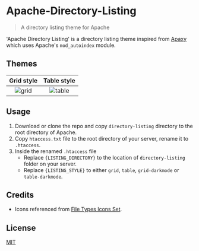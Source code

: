 # Apache-Directory-Listing

> A directory listing theme for Apache

'Apache Directory Listing' is a directory listing theme inspired from [Apaxy](https://github.com/AdamWhitcroft/Apaxy) which uses Apache's `mod_autoindex` module.


## Themes

|        Grid style       |        Table style        |
|:-----------------------:|:-------------------------:|
| ![grid](media/grid.png) | ![table](media/table.png) |


## Usage

1. Download or clone the repo and copy `directory-listing` directory to the root directory of Apache.
1. Copy `htaccess.txt` file to the root directory of your server, rename it to `.htaccess`.
1. Inside the renamed `.htaccess` file
   - Replace `{LISTING_DIRECTORY}` to the location of `directory-listing` folder on your server.
   - Replace `{LISTING_STYLE}` to either `grid`, `table`, `grid-darkmode` or `table-darkmode`.


## Credits
* Icons referenced from [File Types Icons Set](https://web.archive.org/web/20161030160003/http://uifest.com/product/file-types-icons-set).


## License
[MIT](license.txt)
